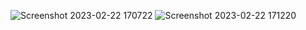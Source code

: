 ![Screenshot 2023-02-22 170722](https://user-images.githubusercontent.com/111186592/222467143-cf2dce63-2b03-469a-8983-d21f5ca1075a.png)
![Screenshot 2023-02-22 171220](https://user-images.githubusercontent.com/111186592/222469448-a810bd66-b672-4f0d-a260-ed3caf4512f1.png)
